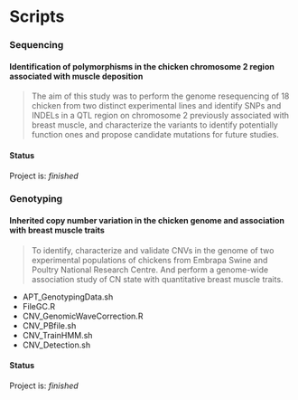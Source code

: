 # Scripts

### Sequencing
#### Identification of polymorphisms in the chicken chromosome 2 region associated with muscle deposition
> The aim of this study was to perform the genome
resequencing of 18 chicken from two distinct experimental lines and identify SNPs and
INDELs in a QTL region on chromosome 2 previously associated with breast muscle, and
characterize the variants to identify potentially function ones and propose candidate mutations
for future studies.

#### Status
Project is: _finished_

### Genotyping
#### Inherited copy number variation in the chicken genome and association with breast muscle traits
> To identify, characterize and validate CNVs in the genome of two experimental
populations of chickens from Embrapa Swine and Poultry National Research Centre. And
perform a genome-wide association study of CN state with quantitative breast muscle traits.
  * APT_GenotypingData.sh
  * FileGC.R
  * CNV_GenomicWaveCorrection.R
  * CNV_PBfile.sh
  * CNV_TrainHMM.sh
  * CNV_Detection.sh
 
  
#### Status
Project is: _finished_
